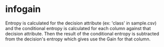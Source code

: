 # infogain

Entropy is calculated for the decision attribute (ex: 'class' in sample.csv) and the conditional entropy is calculated for each column against that decision attribute. Then the result of the conditional entropy is subtracted from the decision's entropy which gives use the Gain for that column.
